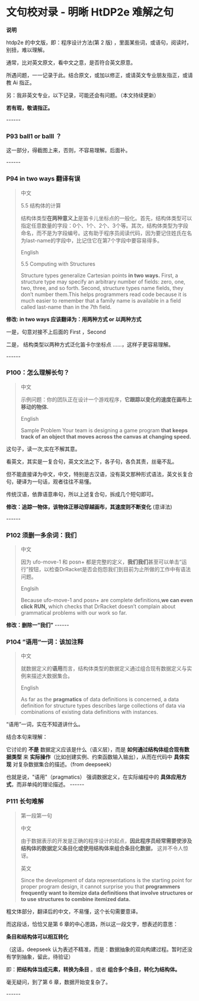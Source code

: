 # 文句校对录 - 明晰 HtDP2e 难解之句 

**说明**

htdp2e 的中文版，即：程序设计方法(第 2 版) ，里面某些词，或语句，阅读时，别扭，难以理解。

通常，比对英文原文，看中文之意，是否符合英文原意。

所遇问题，一一记录于此。结合原文，或加以修正，或请英文专业朋友指正，或请教 Ai 指正。

另：我非英文专业，以下记录，可能还会有问题。（本文持续更新）

**若有瑕，敬请指正。**   

\------   

### P93 ball1 or balll ？

这一部分，得截图上来，否则，不容易理解。后面补。

\------   

### P94 in two ways 翻译有误 

>中文  
> 
>5.5 结构体的计算   
>
>结构体类型**在两种意义上**是笛卡儿坐标点的一般化。首先，结构体类型可以指定任意数量的字段：0个、1个、2个、3个等。其次，结构体类型为字段命名，而不是为字段编号。这有助于程序员阅读代码，因为要记住姓氏在名为last-name的字段中，比记住它在第7个字段中要容易得多。
>
>English 
>  
>5.5 Computing with Structures 
>
>Structure types generalize Cartesian points **in two ways.** First, a structure type may specify an arbitrary number of fields: zero, one, two, three, and so forth. Second, structure types name fields, they don’t number them.This helps programmers read code because it is much easier to remember that a family name is available in a field called last-name than in the 7th field.

**修改: in two ways 应该翻译为：用两种方式 or 以两种方式**

一是，句意对接不上后面的 First ，Second

二是， 结构类型以两种方式泛化笛卡尔坐标点 ……，这样子更容易理解。 

\------   



### P100：怎么理解长句？
>中文
>   
>示例问题：你的团队正在设计一个游戏程序，**它跟踪以变化的速度在画布上移动的物体.**
>
>English
>   
>Sample Problem Your team is designing a game program **that keeps track of an object that moves across the canvas at changing speed.**

这句子，读一次,实在不解其意。

看英文，其实是一复合句，英文文法之下，各子句，各负其责，丝毫不乱。

但不能直接译为中文，中文，特别是古汉语，没有英文那种形式语法，英文长复合句，硬译为一句话，观者往往不易懂。

传统汉语，依靠语意串句，所以上述复合句，拆成几个短句即可。

**修改：追踪一物体，该物体正移动穿越画布，其速度则不断变化** (意译法)

\------   



### P102 须删一多余词：我们

>中文 
>  
>因为 ufo-move-1 和 posn+ 都是完整的定义，**我们我们**甚至可以单击“运行”按钮，以检查DrRacket是否会抱怨我们到目前为止所做的工作中有语法问题。
>
>Englsih
>
>Because ufo-move-1 and posn+ are complete definitions,**we can even click RUN,** which checks that DrRacket doesn’t complain about grammatical problems with our work so far. 
>
**修改：删除一“我们”**
\------   

### P104 ”语用“一词：该加注释

>中文
>
>就数据定义的**语用**而言，结构体类型的数据定义通过组合现有数据定义与实例来描述大数据集合。
>
>English   
>
>As far as the **pragmatics** of data definitions is concerned, a data definition for structure types describes large collections of data via combinations of existing data definitions with instances.
>
“语用”一词，实在不知道讲什么。

结合本句来理解：   

它讨论的 **不是** 数据定义应该是什么（语义层），而是 **如何通过结构体组合现有数据类型** 来 **实际操作**（比如创建实例、约束函数输入输出），从而在代码中 **具体实现** 对复杂数据集合的描述。（from deepseek）

也就是说，"语用"（pragmatics） 强调数据定义，在实际编程中的 **具体应用方式**，而非单纯的理论描述。
\------   



### P111 长句难解   

>第一段第一句  
>
>中文
>  
>由于数据表示的开发是正确的程序设计的起点，**因此程序员经常需要使涉及结构体的数据定义条目化或使用结构体来组合条目化数据，** 这并不令人惊讶。
>
>英文   
>
>Since the development of data representations is the starting point for proper program design, it cannot surprise you that **programmers frequently want to itemize data definitions that involve structures or to use structures to combine itemized data.**
>
粗文体部分，翻译后的中文，不易懂，这个长句需要意译。

而这段话，恰恰又是第 6 章的中心思路，所以这一段文字，想表述的意思：

**条目和结构体可以相互转化** 

（这话，deepseek 认为表述不精准，而是：数据抽象的双向构建过程。暂时还没有学到抽象，留此，待验证）

即：**把结构体当成元素，转换为条目** 。或者 **组合多个条目，转化为结构体。**

毫无疑问，到了第 6 章，数据开始变复杂了。   

\------   